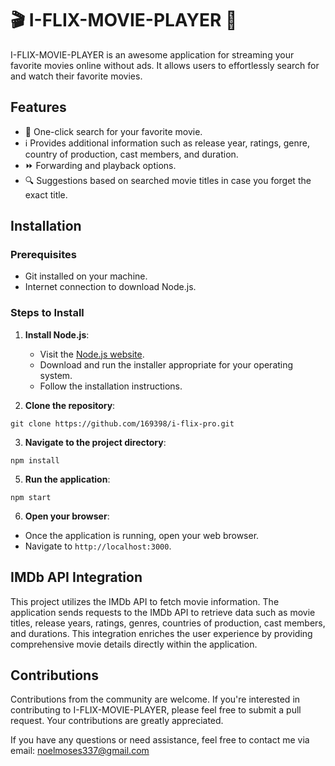 # 🎬 I-FLIX-MOVIE-PLAYER 🍿

I-FLIX-MOVIE-PLAYER is an awesome application for streaming your favorite movies online without ads. It allows users to effortlessly search for and watch their favorite movies.

## Features
- 🎥 One-click search for your favorite movie.
- ℹ️ Provides additional information such as release year, ratings, genre, country of production, cast members, and duration.
- ⏩ Forwarding and playback options.
- 🔍 Suggestions based on searched movie titles in case you forget the exact title.

## Installation

### Prerequisites
- Git installed on your machine.
- Internet connection to download Node.js.

### Steps to Install

1. **Install Node.js**:
   - Visit the [Node.js website](https://nodejs.org/).
   - Download and run the installer appropriate for your operating system.
   - Follow the installation instructions.

2. **Clone the repository**:
```ymal
git clone https://github.com/169398/i-flix-pro.git
```


3. **Navigate to the project directory**:
```ymal
npm install
```

5. **Run the application**:
```ymal
npm start

```

6. **Open your browser**:
- Once the application is running, open your web browser.
- Navigate to `http://localhost:3000`.

## IMDb API Integration

This project utilizes the IMDb API to fetch movie information. The application sends requests to the IMDb API to retrieve data such as movie titles, release years, ratings, genres, countries of production, cast members, and durations. This integration enriches the user experience by providing comprehensive movie details directly within the application.

## Contributions

Contributions from the community are welcome. If you're interested in contributing to I-FLIX-MOVIE-PLAYER, please feel free to submit a pull request. Your contributions are greatly appreciated.

If you have any questions or need assistance, feel free to contact me via email: noelmoses337@gmail.com

